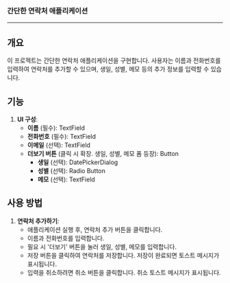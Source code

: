 ### 간단한 연락처 애플리케이션

---

## 개요
이 프로젝트는 간단한 연락처 애플리케이션을 구현합니다. 사용자는 이름과 전화번호를 입력하여 연락처를 추가할 수 있으며, 생일, 성별, 메모 등의 추가 정보를 입력할 수 있습니다.

## 기능

1. **UI 구성**:
   - **이름** (필수): TextField
   - **전화번호** (필수): TextField
   - **이메일** (선택): TextField
   - **더보기 버튼** (클릭 시 확장. 생일, 성별, 메모 폼 등장): Button
     - **생일** (선택): DatePickerDialog
     - **성별** (선택): Radio Button
     - **메모** (선택): TextField

## 사용 방법

1. **연락처 추가하기**:
   - 애플리케이션 실행 후, 연락처 추가 버튼을 클릭합니다.
   - 이름과 전화번호를 입력합니다.
   - 필요 시 '더보기' 버튼을 눌러 생일, 성별, 메모를 입력합니다.
   - 저장 버튼을 클릭하여 연락처를 저장합니다. 저장이 완료되면 토스트 메시지가 표시됩니다.
   - 입력을 취소하려면 취소 버튼을 클릭합니다. 취소 토스트 메시지가 표시됩니다.
